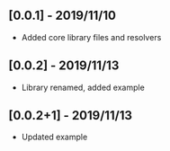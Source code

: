 ## [0.0.1] - 2019/11/10

* Added core library files and resolvers

## [0.0.2] - 2019/11/13

* Library renamed, added example

## [0.0.2+1] - 2019/11/13

- Updated example
